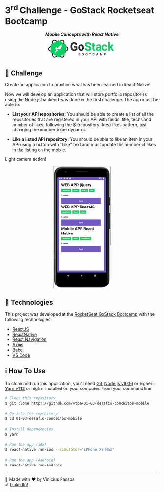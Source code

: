 # 3<sup>rd</sup> Challenge - GoStack Rocketseat Bootcamp

<p align="center">
  <b><i>Mobile Concepts with React Native</i></b><br />
  <img src="assets/RocketSeat-Bootcamp.jpg" align="center" title="Rocketseat GoStack Bootcamp" /></p>


## 🦾 Challenge

Create an application to practice what has been learned in React Native!

Now we will develop an application that will store portfolio repositories using the Node.js backend was done in the first challenge. The app must be able to:

* <b>List your API repositories</b>: You should be able to create a list of all the repositories that are registered in your API with fields: title, techs and number of likes, following the $ {repository.likes} likes pattern, just changing the number to be dynamic.

* <b>Like a listed API repository</b>: You should be able to like an item in your API using a button with "Like" text and must update the number of likes in the listing on the mobile.

Light camera action!

<p align="center"><img src="assets/app-react-native.gif" height="400" title="It works!" /></p>

## 🚀 Technologies

This project was developed at the [RocketSeat GoStack Bootcamp](https://rocketseat.com.br/bootcamp) with the following technologies:

-  [ReactJS](https://reactjs.org/)
-  [ReactNative](https://reactjs.org/)
-  [React Navigation](https://reactnavigation.org/)
-  [Axios](https://github.com/axios/axios)
-  [Babel](https://babeljs.io/)
-  [VS Code](https://code.visualstudio.com/)


## ℹ How To Use

To clone and run this application, you'll need [Git](https://git-scm.com), [Node.js v10.16](https://nodejs.org/) or higher + [Yarn v1.13](https://yarnpkg.com/) or higher installed on your computer. From your command line:

```bash
# Clone this repository
$ git clone https://github.com/vtpa/01-03-desafio-conceitos-mobile

# Go into the repository
$ cd 01-03-desafio-conceitos-mobile

# Install dependencies
$ yarn

# Run the app (iOS)
$ react-native run-ios --simulator="iPhone XS Max"

# Run the app (Android)
$ react-native run-android
```

---

🤖 Made with ♥ by Vinicius Passos <br />
✔ [LinkedIn!](https://www.linkedin.com/in/vtpa/)
